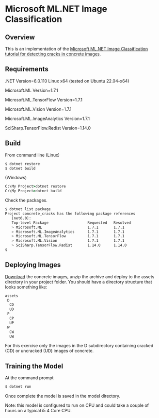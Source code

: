 # Microsoft ML.NET Image Classification
## Overview
This is an implementation of the [Microsoft ML.NET Image Classification tutorial for detecting cracks in concrete images](https://learn.microsoft.com/en-us/dotnet/machine-learning/tutorials/image-classification-api-transfer-learning).
## Requirements
.NET Version=6.0.110 Linux x64 (tested on Ubuntu 22.04-x64)

Microsoft.ML Version=1.7.1

Microsoft.ML.TensorFlow Version=1.7.1

Microsoft.ML.Vision Version=1.7.1

Microsoft.ML.ImageAnalytics Version=1.7.1

SciSharp.TensorFlow.Redist Version=1.14.0

## Build
From command line (Linux)
```bash
$ dotnet restore
$ dotnet build
```
(Windows)
```cmd
C:\My Project>dotnet restore
C:\My Project>dotnet build
```
Check the packages.
```bash
$ dotnet list package
Project concrete_cracks has the following package references
   [net6.0]: 
   Top-level Package                  Requested   Resolved
   > Microsoft.ML                     1.7.1       1.7.1   
   > Microsoft.ML.ImageAnalytics      1.7.1       1.7.1   
   > Microsoft.ML.TensorFlow          1.7.1       1.7.1   
   > Microsoft.ML.Vision              1.7.1       1.7.1   
   > SciSharp.TensorFlow.Redist       1.14.0      1.14.0
$
```
## Deploying Images
[Download](https://digitalcommons.usu.edu/all_datasets/48) the concrete images, unzip the archive and deploy to the assets directory in your project folder. You should have a directory structure that looks something like:
```bash
assets
 D
  CD
  UD
 P
  CP
  UP
 W
  CW
  UW
```
For this exercise only the images in the D subdirectory containing cracked (CD) or uncracked (UD) images of concrete.
## Training the Model
At the command prompt 
```bash
$ dotnet run
```
Once complete the model is saved in the model directory.

Note: this model is configured to run on CPU and could take a couple of hours on a typical i5 4 Core CPU.